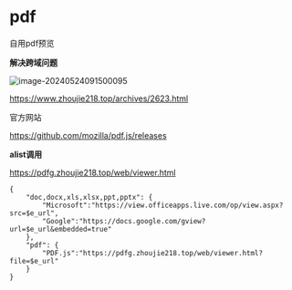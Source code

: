 # pdf

自用pdf预览

**解决跨域问题**

![image-20240524091500095](https://img-cloud.zhoujie218.top/2024/05/24/664fea1f49659.png)

https://www.zhoujie218.top/archives/2623.html







官方网站

https://github.com/mozilla/pdf.js/releases







**alist调用**

https://pdfg.zhoujie218.top/web/viewer.html



```
{
	"doc,docx,xls,xlsx,ppt,pptx": {
		"Microsoft":"https://view.officeapps.live.com/op/view.aspx?src=$e_url",
		"Google":"https://docs.google.com/gview?url=$e_url&embedded=true"
	},
	"pdf": {
		"PDF.js":"https://pdfg.zhoujie218.top/web/viewer.html?file=$e_url"
	}
}
```







